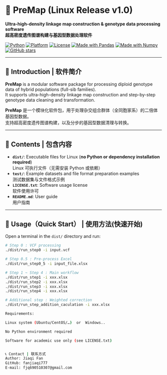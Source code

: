 # 🍑 PreMap (Linux Release v1.0)

**Ultra-high-density linkage map construction & genotype data processing software**  
**超高密度遗传图谱构建与基因型数据处理软件**

[![Python](https://img.shields.io/badge/python-3.8%2B-blue?logo=python)](https://www.python.org/)
[![Platform](https://img.shields.io/badge/Platform-Linux-green?logo=linux)](https://www.linux.org/)
[![License](https://img.shields.io/badge/License-Custom-yellow)](LICENSE.txt)
[![Made with Pandas](https://img.shields.io/badge/Made%20with-Pandas-150458?logo=pandas)](https://pandas.pydata.org/)
[![Made with Numpy](https://img.shields.io/badge/Made%20with-NumPy-013243?logo=numpy)](https://numpy.org/)
[![GitHub stars](https://img.shields.io/github/stars/fanjiaqi777/PreMap-V1.0-release?style=social)](https://github.com/fanjiaqi777/PreMap-V1.0-release)

---

## 📌 Introduction | 软件简介
**PreMap** is a modular software package for processing diploid genotype data of hybrid populations (full-sib families).  
It supports ultra-high-density linkage map construction and step-by-step genotype data cleaning and transformation.

**PreMap** 是一个模块化软件包，用于处理杂交组合群体（全同胞家系）的二倍体基因型数据。  
支持超高密度遗传图谱构建，以及分步的基因型数据清理与转换。

---

## 📂 Contents | 包含内容
- **`dist/`**: Executable files for Linux (**no Python or dependency installation required**)  
  Linux 可执行文件（无需安装 Python 或依赖）
- **`test/`**: Example datasets and file format preparation examples  
  测试数据集与文件格式示例
- **`LICENSE.txt`**: Software usage license  
  软件使用许可
- **`README.md`**: User guide  
  用户指南

---

## 🚀 Usage（Quick Start） | 使用方法(快速开始)
Open a terminal in the `dist/` directory and run:

```bash
# Step 0 : VCF processing
./dist/run_step0 -i input.vcf

# Step 0.5 : Pre-process Excel
./dist/run_step0_5 -i input_file.xlsx

# Step 1 ~ Step 4 : Main workflow
./dist/run_step1 -i xxx.xlsx
./dist/run_step2 -i xxx.xlsx
./dist/run_step3 -i xxx.xlsx
./dist/run_step4 -i xxx.xlsx

# Additional step : Weighted correction
./dist/run_step_addition_caculation -i xxx.xlsx

Requirements:

Linux system (Ubuntu/CentOS/…)  or  Windows..

No Python environment required

Software for academic use only (see LICENSE.txt)


📞 Contact | 联系方式
Author: Jiaqi Fan
GitHub: fanjiaqi777
E-mail: fjq690510307@gmail.com
